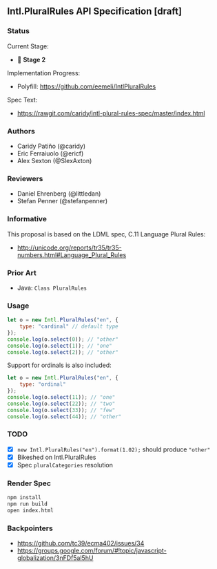 ## Intl.PluralRules API Specification [draft]

### Status

Current Stage:

 * 🚀 __Stage 2__

Implementation Progress:

 * Polyfill: https://github.com/eemeli/IntlPluralRules

Spec Text:

 * https://rawgit.com/caridy/intl-plural-rules-spec/master/index.html

### Authors

 * Caridy Patiño (@caridy)
 * Eric Ferraiuolo (@ericf)
 * Alex Sexton (@SlexAxton)

### Reviewers

* Daniel Ehrenberg (@littledan)
* Stefan Penner (@stefanpenner)

### Informative

This proposal is based on the LDML spec, C.11 Language Plural Rules:

 * http://unicode.org/reports/tr35/tr35-numbers.html#Language_Plural_Rules

### Prior Art

 * Java: `Class PluralRules`

### Usage

```javascript
let o = new Intl.PluralRules("en", {
    type: "cardinal" // default type
});
console.log(o.select(0)); // "other"
console.log(o.select(1)); // "one"
console.log(o.select(2)); // "other"
```

Support for ordinals is also included:

```javascript
let o = new Intl.PluralRules("en", {
    type: "ordinal"
});
console.log(o.select(11)); // "one"
console.log(o.select(22)); // "two"
console.log(o.select(33)); // "few"
console.log(o.select(44)); // "other"
```

### TODO

 * [x] `new Intl.PluralRules("en").format(1.02);` should produce `"other"`
 * [x] Bikeshed on Intl.PluralRules
 * [x] Spec `pluralCategories` resolution

### Render Spec

```bash
npm install
npm run build
open index.html
```

### Backpointers

 * https://github.com/tc39/ecma402/issues/34
 * https://groups.google.com/forum/#!topic/javascript-globalization/3nFDf5al5hU
